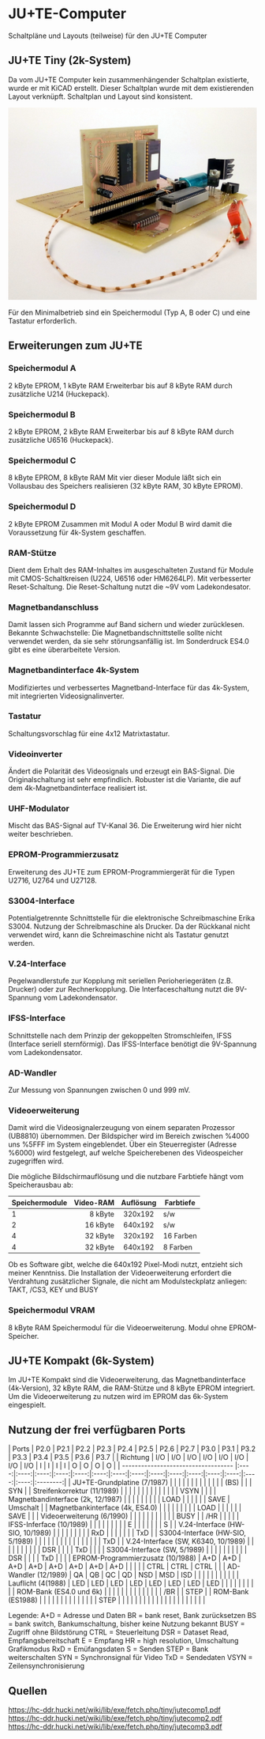 # JU+TE-Computer
Schaltpläne und Layouts (teilweise) für den JU+TE Computer


## JU+TE Tiny (2k-System)
Da vom JU+TE Computer kein zusammenhängender Schaltplan existierte, wurde er mit KiCAD erstellt.
Dieser Schaltplan wurde mit dem existierenden Layout verknüpft.
Schaltplan und Layout sind konsistent.

![JU+TE 2k mit Speichermodul Typ B](Bilder/JUTE_aufgebaut_mit_Speichermodul_B.jpg)

Für den Minimalbetrieb sind ein Speichermodul (Typ A, B oder C) und eine Tastatur erforderlich.

## Erweiterungen zum JU+TE

### Speichermodul A
2 kByte EPROM, 1 kByte RAM
Erweiterbar bis auf 8 kByte RAM durch zusätzliche U214 (Huckepack).

### Speichermodul B
2 kByte EPROM, 2 kByte RAM
Erweiterbar bis auf 8 kByte RAM durch zusätzliche U6516 (Huckepack).

### Speichermodul C
8 kByte EPROM, 8 kByte RAM
Mit vier dieser Module läßt sich ein Vollausbau des Speichers realisieren (32 kByte RAM, 30 kByte EPROM).

### Speichermodul D
2 kByte EPROM
Zusammen mit Modul A oder Modul B wird damit die Voraussetzung für 4k-System geschaffen.

### RAM-Stütze
Dient dem Erhalt des RAM-Inhaltes im ausgeschalteten Zustand für Module mit CMOS-Schaltkreisen (U224, U6516 oder HM6264LP).
Mit verbesserter Reset-Schaltung. Die Reset-Schaltung nutzt die ~9V vom Ladekondesator.

### Magnetbandanschluss
Damit lassen sich Programme auf Band sichern und wieder zurücklesen.
Bekannte Schwachstelle: Die Magnetbandschnittstelle sollte nicht verwendet werden, da sie sehr störungsanfällig ist.
Im Sonderdruck ES4.0 gibt es eine überarbeitete Version.

### Magnetbandinterface 4k-System
Modifiziertes und verbessertes Magnetband-Interface für das 4k-System, mit integrierten Videosignalinverter.

### Tastatur
Schaltungsvorschlag für eine 4x12 Matrixtastatur.

### Videoinverter
Ändert die Polarität des Videosignals und erzeugt ein BAS-Signal.
Die Originalschaltung ist sehr empfindlich. Robuster ist die Variante, die auf dem 4k-Magnetbandinterface realisiert ist. 

### UHF-Modulator
Mischt das BAS-Signal auf TV-Kanal 36. Die Erweiterung wird hier nicht weiter beschrieben.

### EPROM-Programmierzusatz
Erweiterung des JU+TE zum EPROM-Programmiergerät für die Typen U2716, U2764 und U27128.

### S3004-Interface
Potentialgetrennte Schnittstelle für die elektronische Schreibmaschine Erika S3004.
Nutzung der Schreibmaschine als Drucker.
Da der Rückkanal nicht verwendet wird, kann die Schreimaschine nicht als Tastatur genutzt werden.

### V.24-Interface
Pegelwandlerstufe zur Kopplung mit seriellen Perioheriegeräten (z.B. Drucker) oder zur Rechnerkopplung.
Die Interfaceschaltung nutzt die 9V-Spannung vom Ladekondensator.

### IFSS-Interface
Schnittstelle nach dem Prinzip der gekoppelten Stromschleifen, IFSS (Interface seriell sternförmig).
Das IFSS-Interface benötigt die 9V-Spannung vom Ladekondensator.

### AD-Wandler
Zur Messung von Spannungen zwischen 0 und 999 mV.

### Videoerweiterung
Damit wird die Videosignalerzeugung von einem separaten Prozessor (UB8810) übernommen.
Der Bildspicher wird im Bereich zwischen %4000 uns %5FFF im System eingeblendet.
Über ein Steuerregister (Adresse %6000) wird festgelegt, auf welche Speicherebenen des Videospeicher zugegriffen wird.

Die mögliche Bildschirmauflösung und die nutzbare Farbtiefe hängt vom Speicherausbau ab:

Speichermodule | Video-RAM | Auflösung | Farbtiefe
-------------- | --------: | :-------: | ---------
1              | 8 kByte   |  320x192  | s/w
2              | 16 kByte  |  640x192  | s/w
4              | 32 kByte  |  320x192  | 16 Farben   
4              | 32 kByte  |  640x192  | 8 Farben

Ob es Software gibt, welche die 640x192 Pixel-Modi nutzt, entzieht sich meiner Kenntniss.
Die Installation der Videoerweiterung erfordert die Verdrahtung zusätzlicher Signale, die nicht am Modulsteckplatz anliegen: TAKT, /CS3, KEY und BUSY

### Speichermodul VRAM
8 kByte RAM
Speichermodul für die Videoerweiterung. Modul ohne EPROM-Speicher.


## JU+TE Kompakt (6k-System)
Im JU+TE Kompakt sind die Videoerweiterung, das Magnetbandinterface (4k-Version), 32 kByte RAM, die RAM-Stütze und 8 kByte EPROM integriert.
Um die Videoerweiterung zu nutzen wird im EPROM das 6k-System eingespielt.


## Nutzung der frei verfügbaren Ports

| Ports                               | P2.0 | P2.1 | P2.2 | P2.3 | P2.4 | P2.5 | P2.6 | P2.7 | P3.0 | P3.1 | P3.2 | P3.3 | P3.4 | P3.5 | P3.6 | P3.7     |
| Richtung                            | I/O  | I/O  | I/O  | I/O  | I/O  | I/O  | I/O  | I/O  | I    | I    | I    | I    | O    | O    | O    | O        |
| ----------------------------------- |:----:|:----:|:----:|:----:|:----:|:----:|:----:|:----:|:----:|:----:|:----:|:----:|:----:|:----:|:----:|:--------:|
| JU+TE-Grundplatine (7/1987)         |      |      |      |      |      |      |      |      |      |      |      |      | (BS) |      |      | SYN      |
| Streifenkorrektur (11/1989)         |      |      |      |      |      |      |      |      |      |      |      |      |      | VSYN |      |          |
| Magnetbandinterface (2k, 12/1987)   |      |      |      |      |      |      |      |      | LOAD |      |      |      |      |      | SAVE | Umschalt |
| Magnetbankinterface (4k, ES4.0)     |      |      |      |      |      |      |      |      | LOAD |      |      |      |      |      | SAVE |          |
| Videoerweiterung (6/1990)           |      |      |      |      |      |      |      |      |      |      | BUSY |      | /HR  |      |      |          |
| IFSS-Inferface (10/1989)            |      |      |      |      |      |      |      |      | E    |      |      |      |      |      |      | S        |
| V.24-Interface (HW-SIO, 10/1989)    |      |      |      |      |      |      |      |      | RxD  |      |      |      |      |      |      | TxD      |
| S3004-Interface (HW-SIO, 5/1989)    |      |      |      |      |      |      |      |      |      |      |      |      |      |      |      | TxD      |
| V.24-Interface (SW, K6340, 10/1989) |      |      |      |      |      |      |      |      |      | DSR  |      |      |      | TxD  |      |          |
| S3004-Interface (SW, 5/1989)        |      |      |      |      |      |      |      |      |      | DSR  |      |      |      | TxD  |      |          |
| EPROM-Programmierzusatz (10/1988)   | A+D  | A+D  | A+D  | A+D  | A+D  | A+D  | A+D  | A+D  |      |      |      |      | CTRL | CTRL | CTRL |          |
| AD-Wandler (12/1989)                | QA   | QB   | QC   | QD   | NSD  | MSD  | ISD  |      |      |      |      |      |      |      |      |          |
| Lauflicht (4(1988)                  | LED  | LED  | LED  | LED  | LED  | LED  | LED  | LED  |      |      |      |      |      |      |      |          |
| ROM-Bank (ES4.0 und 6k)             |      |      |      |      |      |      |      |      |      |      |      |      |      | /BR  |      | STEP     |
| ROM-Bank (ES1988)                   |      |      |      |      |      |      |      |      |      |      |      |      |      | STEP |      |          |
|                                     |      |      |      |      |      |      |      |      |      |      |      |      |      |      |      |          |

Legende:
A+D = Adresse und Daten
BR = bank reset, Bank zurücksetzen
BS = bank switch, Bankumschaltung, bisher keine Nutzung bekannt
BUSY = Zugriff ohne Bildstörung
CTRL = Steuerleitung
DSR = Dataset Read, Empfangsbereitschaft
E = Empfang
HR = high resolution, Umschaltung Grafikmodus
RxD = Emüfangsdaten
S = Senden
STEP = Bank weiterschalten
SYN = Synchronsignal für Video
TxD = Sendedaten
VSYN = Zeilensynchronisierung


## Quellen  
https://hc-ddr.hucki.net/wiki/lib/exe/fetch.php/tiny/jutecomp1.pdf  
https://hc-ddr.hucki.net/wiki/lib/exe/fetch.php/tiny/jutecomp2.pdf  
https://hc-ddr.hucki.net/wiki/lib/exe/fetch.php/tiny/jutecomp3.pdf  
